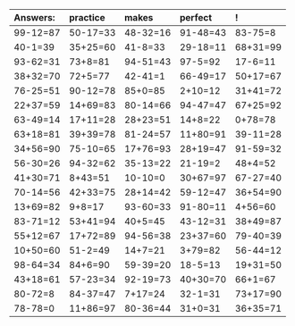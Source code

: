 | Answers: | practice | makes | perfect | ! |
| :--- | :--- | :--- | :--- | :--- |
| 99-12=87 | 50-17=33 | 48-32=16 | 91-48=43 | 83-75=8 | 
| 40-1=39 | 35+25=60 | 41-8=33 | 29-18=11 | 68+31=99 | 
| 93-62=31 | 73+8=81 | 94-51=43 | 97-5=92 | 17-6=11 | 
| 38+32=70 | 72+5=77 | 42-41=1 | 66-49=17 | 50+17=67 | 
| 76-25=51 | 90-12=78 | 85+0=85 | 2+10=12 | 31+41=72 | 
| 22+37=59 | 14+69=83 | 80-14=66 | 94-47=47 | 67+25=92 | 
| 63-49=14 | 17+11=28 | 28+23=51 | 14+8=22 | 0+78=78 | 
| 63+18=81 | 39+39=78 | 81-24=57 | 11+80=91 | 39-11=28 | 
| 34+56=90 | 75-10=65 | 17+76=93 | 28+19=47 | 91-59=32 | 
| 56-30=26 | 94-32=62 | 35-13=22 | 21-19=2 | 48+4=52 | 
| 41+30=71 | 8+43=51 | 10-10=0 | 30+67=97 | 67-27=40 | 
| 70-14=56 | 42+33=75 | 28+14=42 | 59-12=47 | 36+54=90 | 
| 13+69=82 | 9+8=17 | 93-60=33 | 91-80=11 | 4+56=60 | 
| 83-71=12 | 53+41=94 | 40+5=45 | 43-12=31 | 38+49=87 | 
| 55+12=67 | 17+72=89 | 94-56=38 | 23+37=60 | 79-40=39 | 
| 10+50=60 | 51-2=49 | 14+7=21 | 3+79=82 | 56-44=12 | 
| 98-64=34 | 84+6=90 | 59-39=20 | 18-5=13 | 19+31=50 | 
| 43+18=61 | 57-23=34 | 92-19=73 | 40+30=70 | 66+1=67 | 
| 80-72=8 | 84-37=47 | 7+17=24 | 32-1=31 | 73+17=90 | 
| 78-78=0 | 11+86=97 | 80-36=44 | 31+0=31 | 36+35=71 | 
